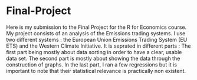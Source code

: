 # Final-Project
Here is my submission to the Final Project for the R for Economics course. My project consists of an analysis of the Emissions trading systems. I use two different systems : the European Union Emissions Trading System (EU ETS) and the Western Climate Initiative. It is seprated in different parts : The first part being mostly about data sorting in order to have a clear, usable data set. The second part is mostly about showing the data through the construction of graphs. In the last part, I ran a few regressions but it is important to note that their statistical relevance is practically non existent.
